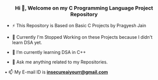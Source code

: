 <h3 align="center">Hi 👋, Welcome on my C Programming Language Project Repository</h3>

- ⚡ This Repository is Based on Basic C Projects by Pragyesh Jain
- 🔭 Currently I'm Stopped Working on these Projects because I didn't learn DSA yet.

- 🌱 I’m currently learning DSA in C++

- 💬 Ask me anything related to my Repositories.

• 📫 My E-mail ID is **insecureaiyourr@gmail.com**

